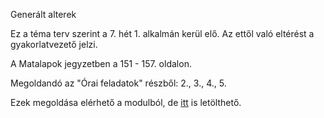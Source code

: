 
Generált alterek

Ez a téma terv szerint a 7. hét  1. alkalmán kerül elő. Az ettől való eltérést a gyakorlatvezető jelzi.

A Matalapok jegyzetben a 151 - 157. oldalon.

Megoldandó az "Órai feladatok" részből:  2., 3., 4., 5. 

Ezek megoldása elérhető a modulból, de [itt](https://canvas.elte.hu/courses/45858/files/3111640/download?wrap=1) is letölthető. 
